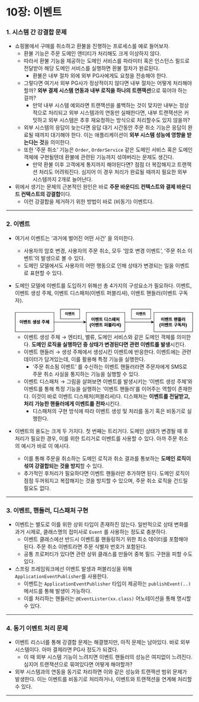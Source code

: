 # 10장: 이벤트

### 1. 시스템 간 강결합 문제

- 쇼핑몰에서 구매를 취소하고 환불을 진행하는 프로세스를 예로 들어보자.
    - 환불 기능은 주문 도메인 엔티티가 처리해도 크게 이상하지 않다.
    - 따라서 환불 기능을 제공하는 도메인 서비스를 파라미터 혹은 인스턴스 필드로 전달받아 해당 도메인 서비스를 실행하면 환불 절차가 완료된다.
        - 환불은 내부 절차 외에 외부 PG사에게도 요청을 전송해야 한다.
    - 그렇다면 여기서 외부 PG사가 정상적이지 않다면 내부 절차는 어떻게 처리해야할까? **외부 결제 시스템 연동과 내부 로직을 하나의 트랜잭션**으로 묶어야 하는 걸까?
        - 만약 내부 시스템 예외라면 트랜잭션을 롤백하는 것이 맞지만 내부는 정상적으로 처리되고 외부 시스템과의 연동만 실패한다면, 내부 트랜잭션은 커밋하고 외부 시스템은 추후 재요청하는 방식으로 처리할수도 있지 않을까?
    - 외부 시스템의 응답이 늦는다면 응답 대기 시간동안 주문 취소 기능은 응답이 완료될 때까지 대기해야 한다. 이는 애플리케이션이 **외부 시스템 성능에 영향을 받는다는 것**을 의미한다.
    - 또한 ‘주문 취소’ 기능은 `Order`, `OrderService` 같은 도메인 서비스 혹은 도메인 객체에 구현될텐데 환불에 관련된 기능까지 섞여버리는 문제도 생긴다.
        - 만약 환불 이후 고객에게 통지까지 해야된다면? 점점 더 복잡해지고 트랜잭션 처리도 어려워진다. 심지어 이 경우 처리가 완료될 때까지 필요한 외부 시스템까지 2개로 늘어난다.
- 위에서 생기는 문제의 근본적인 원인은 바로 **주문 바운디드 컨텍스트와 결제 바운디드 컨텍스트의 강결합**이다.
    - 이런 강결합을 제거하기 위한 방법이 바로 (비동기) 이벤트다.

---

### 2. 이벤트

- 여기서 이벤트는 ‘과거에 벌어진 어떤 사건’ 을 의미한다.
    - 사용자의 암호 변경, 사용자의 주문 취소, 모두 ‘암호 변경 이벤트’, ‘주문 취소 이벤트’의 발생으로 볼 수 있다.
    - 도메인 모델에서도 사용자의 어떤 행동으로 인해 상태가 변경되는 일을 이벤트로 표현할 수 있다.
- 도메인 모델에 이벤트를 도입하기 위해선 총 4가지의 구성요소가 필요하다. 이벤트, 이벤트 생성 주체, 이벤트 디스패처(이벤트 퍼블리셔), 이벤트 핸들러(이벤트 구독자).
    
    <img src="img/Untitled.png">
    
    - 이벤트 생성 주체 → 엔티티, 밸류, 도메인 서비스와 같은 도메인 객체를 의미한다. **도메인 로직을 실행하던 중 상태가 변경된다면 관련 이벤트를 발생**시킨다.
    - 이벤트 핸들러 → 생성 주체에서 생성시킨 이벤트에 반응한다. 이벤트에는 관련 데이터가 담겨있는데, 이를 활용해 특정 기능을 실행한다.
        - ‘주문 취소됨 이벤트’ 를 수신하는 이벤트 핸들러라면 주문자에게 SMS로 주문 취소 사실을 통지하는 기능을 실행할 수 있다.
    - 이벤트 디스패처 → 그림을 살펴보면 이벤트를 발생시키는 ‘이벤트 생성 주체’와 이벤트를 통해 특정 기능을 실행하는 ‘이벤트 핸들러’를 이어주는 역할이 존재한다. 이것이 바로 이벤트 디스패처(퍼블리셔)다. 디스패처는 **이벤트를 전달받고, 처리 가능한 핸들러에게 이벤트를 전파**시킨다.
        - 디스패처의 구현 방식에 따라 이벤트 생성 및 처리를 동기 혹은 비동기로 실행한다.
- 이벤트의 용도는 크게 두 가지다. 첫 번째는 트리거다. 도메인 상태가 변경될 때 후처리가 필요한 경우, 이를 위한 트리거로 이벤트를 사용할 수 있다. 아까 주문 취소의 예시가 바로 이 예시다.
    - 이를 통해 주문을 취소하는 도메인 로직과 취소 결과를 통보하는 **도메인 로직이 섞여 강결합되는 것을 방지**할 수 있다.
    - 추가적인 후처리가 필요하다면 이벤트 핸들러만 추가하면 된다. 도메인 로직이 점점 두꺼워지고 복잡해지는 것을 방지할 수 있으며, 주문 취소 로직을 건드릴 필요도 없다.

---

### 3. 이벤트, 핸들러, 디스패처 구현

- 이벤트는 별도로 이를 위한 상위 타입이 존재하진 않는다. 일반적으로 상태 변화를 과거 시제로, 클래스명의 접미사로 `Event` 를 사용하는 정도로 충분하다.
    - 이벤트 클래스에선 반드시 이벤트를 핸들링하기 위한 최소 데이터를 포함해야 된다. 주문 취소 이벤트라면 주문 식별자 번호가 포함된다.
    - 공통 프로퍼티가 있다면 관련 상위 클래스를 만들어 중복 필드 구현을 피할 수도 있다.
- 스프링 프레임워크에선 이벤트 발생과 퍼블리싱을 위해 `ApplicationEventPublisher`를 사용한다.
    - 이벤트는 `ApplicationEventPublisher` 타입이 제공하는 `publishEvent(..)` 메서드를 통해 발생이 가능하다.
    - 이를 처리하는 핸들러는 `@EventLister(xx.class)` 어노테이션을 통해 명시할 수 있다.

---

### 4. 동기 이벤트 처리 문제

- 이벤트 리스너를 통해 강결합 문제는 해결했지만, 아직 문제는 남아있다. 바로 외부 시스템이다. 아마 결제라면 PG사 정도가 되겠다.
    - 이 때 외부 시스템 기능이 느려지면 이벤트 핸들러의 성능은 여지없이 느려진다. 심지어 트랜잭션으로 묶여있다면 어떻게 해야할까?
- 외부 시스템과의 연동을 동기로 처리하면 이와 같은 성능와 트랜잭션 범위 문제가 발생한다. 이는 이벤트를 비동기로 처리하거나, 이벤트와 트랜잭션을 연계해 처리할 수 있다.

---